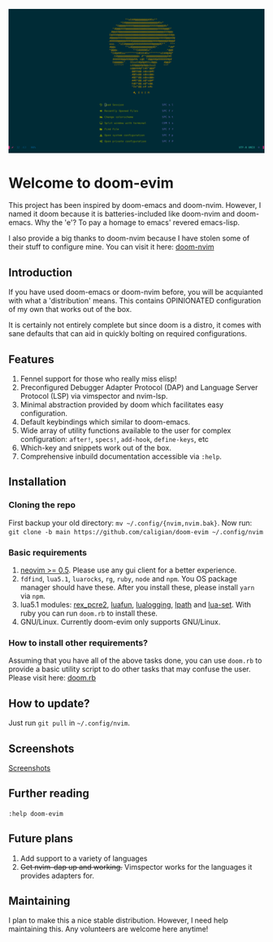 

![DOOM-eVIM](./screenshots/doom-evim.png)

# Welcome to doom-evim
This project has been inspired by doom-emacs and doom-nvim. However, I named it doom because it is batteries-included like doom-nvim and doom-emacs. Why the 'e'? To pay a homage to emacs' revered emacs-lisp.

I also provide a big thanks to doom-nvim because I have stolen some of their stuff to configure mine. You can visit it here: [doom-nvim](https://github.com/NTBBloodbath/doom-nvim)

## Introduction
If you have used doom-emacs or doom-nvim before, you will be acquianted with what a 'distribution' means. This contains OPINIONATED configuration of my own that works out of the box. 

It is certainly not entirely complete but since doom is a distro, it comes with sane defaults that can aid in quickly bolting on required configurations.

## Features
1. Fennel support for those who really miss elisp!
2. Preconfigured Debugger Adapter Protocol (DAP) and Language Server Protocol (LSP) via vimspector and nvim-lsp.
3. Minimal abstraction provided by doom which facilitates easy configuration.
4. Default keybindings which similar to doom-emacs. 
5. Wide array of utility functions available to the user for complex configuration: `after!`, `specs!`, `add-hook`, `define-keys`, etc 
6. Which-key and snippets work out of the box. 
7. Comprehensive inbuild documentation accessible via `:help`.

## Installation

### Cloning the repo
First backup your old directory: `mv ~/.config/{nvim,nvim.bak}`.
Now run: `git clone -b main https://github.com/caligian/doom-evim ~/.config/nvim`

### Basic requirements
1. [neovim >= 0.5](https://github.com/neovim/neovim/wiki/Installing-Neovim). Please use any gui client for a better experience.
2. `fdfind`, `lua5.1`, `luarocks`, `rg`, `ruby`, `node` and `npm`. You OS package manager should have these. After you install these, please install `yarn` via `npm`.
3. lua5.1 modules: [rex_pcre2](https://rrthomas.github.io/lrexlib/manual.html), [luafun](https://luafun.github.io/), [lualogging](https://neopallium.github.io/lualogging/index.html), [lpath](https://github.com/starwing/lpath) and [lua-set](https://github.com/EvandroLG/set-lua). With ruby you can run `doom.rb` to install these.
4. GNU/Linux. Currently doom-evim only supports GNU/Linux.

### How to install other requirements?
Assuming that you have all of the above tasks done, you can use `doom.rb` to provide a basic utility script to do other tasks that may confuse the user. Please visit here: [doom.rb](./doomrb.md)

## How to update?
Just run `git pull` in `~/.config/nvim`.

## Screenshots
[Screenshots](./screenshots/README.md)

## Further reading
`:help doom-evim`

## Future plans
1. Add support to a variety of languages
2. ~~Get nvim-dap up and working.~~ Vimspector works for the languages it provides adapters for.

## Maintaining
I plan to make this a nice stable distribution. However, I need help maintaining this. Any volunteers are welcome here anytime!

